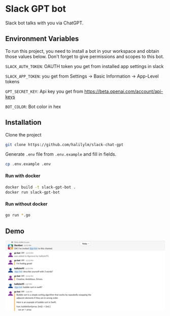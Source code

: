 
# Slack GPT bot
Slack bot talks with you via ChatGPT.

## Environment Variables

To run this project, you need to install a bot in your workspace and obtain those values below. Don't forget to give permissions and scopes to this bot.



`SLACK_AUTH_TOKEN`: OAUTH token you get from installed app settings in slack

`SLACK_APP_TOKEN`: you get from Settings -> Basic Information -> App-Level tokens


`GPT_SECRET_KEY`: Api key you get from https://beta.openai.com/account/api-keys

`BOT_COLOR`: Bot color in hex

## Installation 

Clone the project

```bash
git clone https://github.com/halilylm/slack-chat-gpt
```

Generate `.env` file from `.env.example` and fill in fields.

```bash
cp .env.example .env
```

#### Run with docker

```bash
docker build -t slack-gpt-bot .
docker run slack-gpt-bot
```

#### Run without docker

```bash
go run *.go
```
## Demo
![Demo](ss.png)
